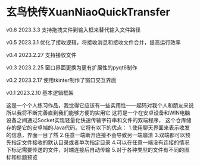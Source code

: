 # 玄鸟快传XuanNiaoQuickTransfer

v0.6 2023.3.3
支持拖拽文件到输入框来替代输入文件路径

v0.5 2023.3.1
优化了接收逻辑，将接收消息和接收文件合并，提高运行效率

v0.4 2023.2.27
支持接收文件

v0.3 2023.2.25
窗口界面更换为更有扩展性的pyqt6制作

v0.2 2023.2.17
使用tkinter制作了窗口交互界面

v0.1 2023.2.10
基本逻辑框架

这是一个个人练习作品，我觉得它应该有一些实用性——起码对我个人和朋友来说
所以我将不断完善直到我们能够方便的实用它 
这将是一个在安卓设备和WIN电脑设备之间通过Socket实现轻量化快速传输字符串和文件的双端程序，
这个仓库储存的是它的安卓端的Java代码。它将有以下的优点： 
1.使用聊天界面来表示收发的信息，界面一目了然 
2.任意一端断开连接不会导致另一端崩溃 
3.双端都可以预先指定文件接收的默认目录或者单次指定目录 
4.可以在任意一端没有连接的情况下标记需要传送的文件，对端连接后自动传输 
5.对于各种类型的文件有不同的图标和标题预览
